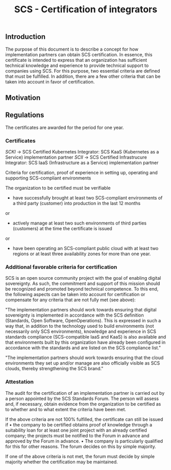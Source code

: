 ﻿---
title: SCS - Certification of integrators
type: Procedural
status: Draft
track: Global
description: |
   SCS-0007 defines how SCS certified integrators for IaaS as well as KaaS are certified.
---

## Introduction

The purpose of this document is to describe a concept for how implementation partners can obtain SCS certification. In essence, this certificate is intended to express that an organization has sufficient technical knowledge and experience to provide technical support to companies using SCS. 
For this purpose, two essential criteria are defined that must be fulfilled. In addition, there are a few other criteria that can be taken into account in favor of certification.

## Motivation

## Regulations

The certificates are awarded for the period for one year.

### Certificates

_SCKI_ → SCS Certified Kubernetes Integrator: SCS KaaS (Kubernetes as a Service) implementation partner
_SCII_ → SCS Certified Infrastrucure Integrator: SCS IaaS (Infrastructure as a Service) implementation partner

Criteria for certification, proof of experience in setting up, operating and supporting SCS-compliant environments

The organization to be certified must be verifiable

- have successfully brought at least two SCS-compliant environments of a third party (customer) into production in the last 12 months 

or 

- actively manage at least two such environments of third parties (customers) at the time the certificate is issued 

or 

- have been operating an SCS-compliant public cloud with at least two regions or at least three availability zones for more than one year.


### Additional favorable criteria for certification

SCS is an open source community project with the goal of enabling digital sovereignty. As such, the commitment and support of this mission should be recognized and promoted beyond technical competence. To this end, the following aspects can be taken into account for certification or compensate for any criteria that are not fully met (see above):

"The implementation partners should work towards ensuring that digital sovereignty is implemented in accordance with the SCS definition (Standards, Open Software, OpenOperations). This is expressed in such a way that, in addition to the technology used to build environments (not necessarily only SCS environments), knowledge and experience in SCS standards compliance (SCS-compatible IaaS and KaaS) is also available and that environments built by this organization have already been configured in accordance with the standards and are listed on the SCS compliance list."

"The implementation partners should work towards ensuring that the cloud environments they set up and/or manage are also officially visible as SCS clouds, thereby strengthening the SCS brand."


### Attestation

The audit for the certification of an implementation partner is carried out by a person appointed by the SCS Standards Forum. The person will assess and, if necessary, obtain evidence from the organization to be certified as to whether and to what extent the criteria have been met. 

If the above criteria are not 100% fulfilled, the certificate can still be issued if 
    • the company to be certified obtains proof of knowledge through a suitability loan for at least one joint project with an already certified company; the projects must be notified to the Forum in advance and approved by the Forum in advance. 
    • The company is particularly qualified for this for other reasons. The forum decides on this by simple majority.

  
If one of the above criteria is not met, the forum must decide by simple majority whether the certification may be maintained. 

